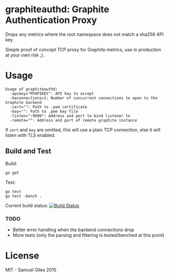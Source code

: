 # graphiteauthd: Graphite Authentication Proxy

Drops any metrics where the root namespace does not match a sha256 API key.

Simple proof of concept TCP proxy for Graphite metrics, use in production at
your own risk ;).

# Usage

```
Usage of graphiteauthd:
  -apikey="MYAPIKEY": API key to accept
  -beconnections=1: Number of concurrent connections to open to the Graphite backend
  -cert="": Path to .pem certificate
  -key="": Path to .pem key file
  -listen=":9090": Address and port to bind listener to
  -remote="": Address and port of remote graphite instance
```

If `cert` and `key` are omitted, this will use a plain TCP connection, else it will listen with TLS enabled.

## Build and Test

Build:
```SHELL
go get
```

Test:
```SHELL
go test
go test -bench .
```

Current build status: [![Build Status](https://travis-ci.org/samgiles/graphiteauthd.svg?branch=master)](https://travis-ci.org/samgiles/graphiteauthd)

### TODO
- Better error handling when the backend connections drop
- More tests (only the parsing and filtering is tested/benched at this point)

# License

MIT - Samuel Giles 2015
